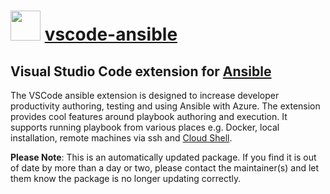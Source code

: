 ﻿# <img src="https://cdn.jsdelivr.net/gh/mkevenaar/chocolatey-packages@0fe0f922978b905028efc1219ce4010667d9ad6f/icons/vscode-ansible.png" width="48" height="48"/> [vscode-ansible](https://community.chocolatey.org/packages/vscode-ansible)

## Visual Studio Code extension for [Ansible](https://www.ansible.com/)

The VSCode ansible extension is designed to increase developer productivity authoring, testing and using Ansible with Azure. The extension provides cool features around playbook authoring and execution. It supports running playbook from various places e.g. Docker, local installation, remote machines via ssh and [Cloud Shell](https://azure.microsoft.com/en-us/features/cloud-shell/).

**Please Note**: This is an automatically updated package. If you find it is
out of date by more than a day or two, please contact the maintainer(s) and
let them know the package is no longer updating correctly.
